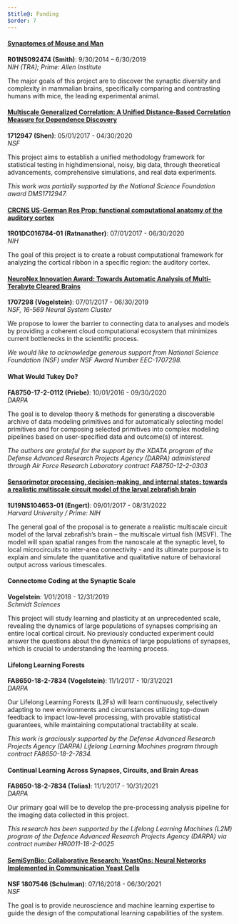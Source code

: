 ```yaml
---
$title@: Funding
$order: 7
---
```


#### [Synaptomes of Mouse and Man](http://grantome.com/grant/NIH/R01-NS092474-01)
**R01NS092474 (Smith)**: 9/30/2014 – 6/30/2019  
*NIH (TRA); Prime: Allen Institute*

The major goals of this project are to discover the synaptic diversity and complexity in mammalian
brains, specifically comparing and contrasting humans with mice, the leading experimental animal.


#### [Multiscale Generalized Correlation: A Unified Distance-Based Correlation Measure for Dependence Discovery](http://grantome.com/grant/NSF/DMS-1921310)
**1712947 (Shen)**: 05/01/2017 - 04/30/2020  
*NSF*

This project aims to establish a unified methodology framework for statistical testing in highdimensional, noisy, big data, through theoretical advancements, comprehensive simulations, and real
data experiments.  

*This work was partially supported by the National Science Foundation award DMS1712947.*


#### [CRCNS US-German Res Prop: functional computational anatomy of the auditory cortex](http://grantome.com/grant/NIH/R01-DC016784-02)
**1R01DC016784-01 (Ratnanather)**: 07/01/2017 - 06/30/2020  
*NIH*

The goal of this project is to create a robust computational framework for analyzing the cortical ribbon
in a specific region: the auditory cortex.


#### [NeuroNex Innovation Award: Towards Automatic Analysis of Multi-Terabyte Cleared Brains](https://www.nsf.gov/awardsearch/showAward?AWD_ID=1707298)
**1707298 (Vogelstein)**: 07/01/2017 - 06/30/2019  
*NSF, 16-569 Neural System Cluster*

We propose to lower the barrier to connecting data to analyses and models by providing a coherent
cloud computational ecosystem that minimizes current bottlenecks in the scientific process.

*We would like to acknowledge generous support from National Science
Foundation (NSF) under NSF Award Number EEC-1707298.*

#### What Would Tukey Do?
**FA8750-17-2-0112 (Priebe)**: 10/01/2016 - 09/30/2020  
*DARPA*

The goal is to develop theory & methods for generating a discoverable archive of data modeling
primitives and for automatically selecting model primitives and for composing selected primitives into
complex modeling pipelines based on user-specified data and outcome(s) of interest.

*The authors are grateful for the support by the XDATA program of the Defense Advanced Research Projects Agency (DARPA) administered through Air Force Research Laboratory contract FA8750-12-2-0303*

#### [Sensorimotor processing, decision-making, and internal states: towards a realistic multiscale circuit model of the larval zebrafish brain](http://grantome.com/grant/NIH/U19-NS104653-02)
**1U19NS104653-01 (Engert)**: 09/01/2017 - 08/31/2022  
*Harvard University / Prime: NIH*

The general goal of the proposal is to generate a realistic multiscale circuit model of the larval
zebrafish’s brain – the multiscale virtual fish (MSVF). The model will span spatial ranges from the
nanoscale at the synaptic level, to local microcircuits to inter-area connectivity - and its ultimate
purpose is to explain and simulate the quantitative and qualitative nature of behavioral output across
various timescales.

#### Connectome Coding at the Synaptic Scale
**Vogelstein**: 1/01/2018 - 12/31/2019  
*Schmidt Sciences*

This project will study learning and plasticity at an unprecedented scale, revealing the dynamics of
large populations of synapses comprising an entire local cortical circuit. No previously conducted
experiment could answer the questions about the dynamics of large populations of synapses, which
is crucial to understanding the learning process.

#### Lifelong Learning Forests
**FA8650-18-2-7834 (Vogelstein)**: 11/1/2017 - 10/31/2021  
*DARPA*

Our Lifelong Learning Forests (L2Fs) will learn continuously, selectively adapting to new
environments and circumstances utilizing top-down feedback to impact low-level processing, with
provable statistical guarantees, while maintaining computational tractability at scale. 

*This work is graciously supported by the Defense Advanced Research Projects Agency (DARPA) Lifelong Learning Machines program through contract FA8650-18-2-7834.*

#### Continual Learning Across Synapses, Circuits, and Brain Areas 
**FA8650-18-2-7834 (Tolias)**: 11/1/2017 - 10/31/2021  
*DARPA*

Our primary goal will be to develop the pre-processing analysis pipeline for the imaging data collected
in this project.

*This research has been supported by the Lifelong Learning Machines (L2M) program of the Defence Advanced Research Projects Agency (DARPA) via contract number HR0011-18-2-0025*

#### [SemiSynBio: Collaborative Research: YeastOns: Neural Networks Implemented in Communication Yeast Cells](http://grantome.com/grant/NSF/MCB-1807546)
**NSF 1807546 (Schulman)**: 07/16/2018 - 06/30/2021  
*NSF*

The goal is to provide neuroscience and machine learning expertise to guide the design of the computational
learning capabilities of the system.